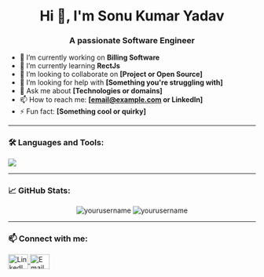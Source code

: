 <h1 align="center">Hi 👋, I'm Sonu Kumar Yadav</h1>
<h3 align="center">A passionate Software Engineer</h3>

- 🔭 I’m currently working on **Billing Software**
- 🌱 I’m currently learning **RectJs**
- 👯 I’m looking to collaborate on **[Project or Open Source]**
- 🤝 I’m looking for help with **[Something you're struggling with]**
- 💬 Ask me about **[Technologies or domains]**
- 📫 How to reach me: **[email@example.com or LinkedIn]**
- ⚡ Fun fact: **[Something cool or quirky]**

---

### 🛠️ Languages and Tools:

<p align="left">
  <img src="https://skillicons.dev/icons?i=js,ts,react,html,css,nodejs,python,java,github,vscode" />
</p>

---

### 📈 GitHub Stats:

<p align="center">
  <img src="https://github-readme-stats.vercel.app/api?username=yourusername&show_icons=true&locale=en" alt="yourusername" />
  <img src="https://github-readme-streak-stats.herokuapp.com/?user=yourusername" alt="yourusername" />
</p>

---

### 📫 Connect with me:
<p align="left">
  <a href="https://linkedin.com/in/yourlinkedin" target="blank">
    <img align="center" src="https://cdn.jsdelivr.net/npm/simple-icons@v5/icons/linkedin.svg" alt="LinkedIn" height="30" width="40" />
  </a>
  <a href="mailto:youremail@example.com">
    <img align="center" src="https://cdn.jsdelivr.net/npm/simple-icons@v5/icons/gmail.svg" alt="Email" height="30" width="40" />
  </a>
</p>
